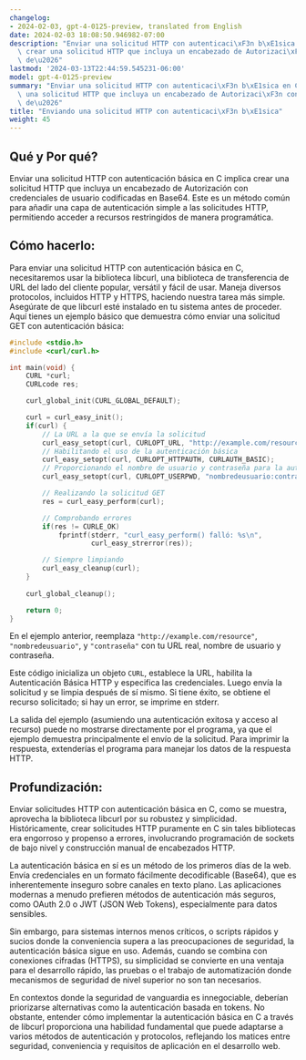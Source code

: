 ```yaml
---
changelog:
- 2024-02-03, gpt-4-0125-preview, translated from English
date: 2024-02-03 18:08:50.946982-07:00
description: "Enviar una solicitud HTTP con autenticaci\xF3n b\xE1sica en C implica\
  \ crear una solicitud HTTP que incluya un encabezado de Autorizaci\xF3n con credenciales\
  \ de\u2026"
lastmod: '2024-03-13T22:44:59.545231-06:00'
model: gpt-4-0125-preview
summary: "Enviar una solicitud HTTP con autenticaci\xF3n b\xE1sica en C implica crear\
  \ una solicitud HTTP que incluya un encabezado de Autorizaci\xF3n con credenciales\
  \ de\u2026"
title: "Enviando una solicitud HTTP con autenticaci\xF3n b\xE1sica"
weight: 45
---
```


## Qué y Por qué?
Enviar una solicitud HTTP con autenticación básica en C implica crear una solicitud HTTP que incluya un encabezado de Autorización con credenciales de usuario codificadas en Base64. Este es un método común para añadir una capa de autenticación simple a las solicitudes HTTP, permitiendo acceder a recursos restringidos de manera programática.

## Cómo hacerlo:
Para enviar una solicitud HTTP con autenticación básica en C, necesitaremos usar la biblioteca libcurl, una biblioteca de transferencia de URL del lado del cliente popular, versátil y fácil de usar. Maneja diversos protocolos, incluidos HTTP y HTTPS, haciendo nuestra tarea más simple. Asegúrate de que libcurl esté instalado en tu sistema antes de proceder. Aquí tienes un ejemplo básico que demuestra cómo enviar una solicitud GET con autenticación básica:

```c
#include <stdio.h>
#include <curl/curl.h>

int main(void) {
    CURL *curl;
    CURLcode res;

    curl_global_init(CURL_GLOBAL_DEFAULT);

    curl = curl_easy_init();
    if(curl) {
        // La URL a la que se envía la solicitud
        curl_easy_setopt(curl, CURLOPT_URL, "http://example.com/resource");
        // Habilitando el uso de la autenticación básica
        curl_easy_setopt(curl, CURLOPT_HTTPAUTH, CURLAUTH_BASIC);
        // Proporcionando el nombre de usuario y contraseña para la autenticación básica
        curl_easy_setopt(curl, CURLOPT_USERPWD, "nombredeusuario:contraseña");

        // Realizando la solicitud GET
        res = curl_easy_perform(curl);

        // Comprobando errores
        if(res != CURLE_OK)
            fprintf(stderr, "curl_easy_perform() falló: %s\n",
                    curl_easy_strerror(res));

        // Siempre limpiando
        curl_easy_cleanup(curl);
    }
    
    curl_global_cleanup();

    return 0;
}
```
En el ejemplo anterior, reemplaza `"http://example.com/resource"`, `"nombredeusuario"`, y `"contraseña"` con tu URL real, nombre de usuario y contraseña.

Este código inicializa un objeto `CURL`, establece la URL, habilita la Autenticación Básica HTTP y especifica las credenciales. Luego envía la solicitud y se limpia después de sí mismo. Si tiene éxito, se obtiene el recurso solicitado; si hay un error, se imprime en stderr.

La salida del ejemplo (asumiendo una autenticación exitosa y acceso al recurso) puede no mostrarse directamente por el programa, ya que el ejemplo demuestra principalmente el envío de la solicitud. Para imprimir la respuesta, extenderías el programa para manejar los datos de la respuesta HTTP.

## Profundización:
Enviar solicitudes HTTP con autenticación básica en C, como se muestra, aprovecha la biblioteca libcurl por su robustez y simplicidad. Históricamente, crear solicitudes HTTP puramente en C sin tales bibliotecas era engorroso y propenso a errores, involucrando programación de sockets de bajo nivel y construcción manual de encabezados HTTP.

La autenticación básica en sí es un método de los primeros días de la web. Envía credenciales en un formato fácilmente decodificable (Base64), que es inherentemente inseguro sobre canales en texto plano. Las aplicaciones modernas a menudo prefieren métodos de autenticación más seguros, como OAuth 2.0 o JWT (JSON Web Tokens), especialmente para datos sensibles.

Sin embargo, para sistemas internos menos críticos, o scripts rápidos y sucios donde la conveniencia supera a las preocupaciones de seguridad, la autenticación básica sigue en uso. Además, cuando se combina con conexiones cifradas (HTTPS), su simplicidad se convierte en una ventaja para el desarrollo rápido, las pruebas o el trabajo de automatización donde mecanismos de seguridad de nivel superior no son tan necesarios.

En contextos donde la seguridad de vanguardia es innegociable, deberían priorizarse alternativas como la autenticación basada en tokens. No obstante, entender cómo implementar la autenticación básica en C a través de libcurl proporciona una habilidad fundamental que puede adaptarse a varios métodos de autenticación y protocolos, reflejando los matices entre seguridad, conveniencia y requisitos de aplicación en el desarrollo web.
